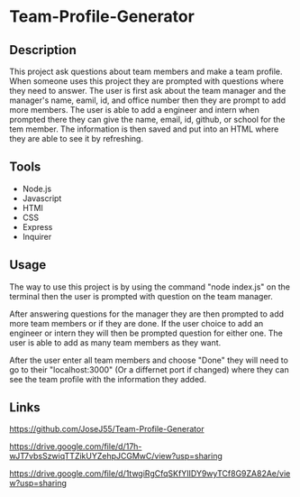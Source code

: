 # Team-Profile-Generator

## Description
This project ask questions about team members and make a team profile. When someone uses this project they are prompted with questions where they need to answer. The user is first ask about the team manager and the manager's name, eamil, id, and office number then they are prompt to add more members. The user is able to add a engineer and intern when prompted there they can give the name, email, id, github, or school for the tem member. The information is then saved and put into an HTML where they are able to see it by refreshing.

## Tools
* Node.js
* Javascript
* HTMl
* CSS
* Express
* Inquirer

## Usage
The way to use this project is by using the command "node index.js" on the terminal then the user is prompted with question on the team manager. 

After answering questions for the manager they are then prompted to add more team members or if they are done. If the user choice to add an engineer or intern they will then be prompted question for either one. The user is able to add as many team members as they want. 

After the user enter all team members and choose "Done" they will need to go to their "localhost:3000" (Or a differnet port if changed) where they can see the team profile with the information they added.

## Links
https://github.com/JoseJ55/Team-Profile-Generator

https://drive.google.com/file/d/17h-wJT7vbsSzwiqTTZikUYZehpJCGMwC/view?usp=sharing

https://drive.google.com/file/d/1twgiRgCfqSKfYIIDY9wyTCf8G9ZA82Ae/view?usp=sharing

